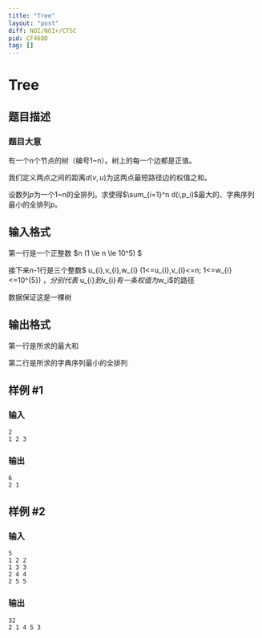 ```yaml
---
title: "Tree"
layout: "post"
diff: NOI/NOI+/CTSC
pid: CF468D
tag: []
---
```


# Tree

## 题目描述

### 题目大意

有一个n个节点的树（编号1~n）。树上的每一个边都是正值。

我们定义两点之间的距离$d(v,u)$为这两点最短路径边的权值之和。

设数列$p$为一个1~n的全排列。求使得$\sum_{i=1}^n d(i,p_i)$最大的、字典序列最小的全排列$p$。

## 输入格式

第一行是一个正整数 $n (1 \le n \le 10^5) $

接下来n-1行是三个整数$ u_{i},v_{i},w_{i} (1<=u_{i},v_{i}<=n; 1<=w_{i}<=10^{5}) $，分别代表$ u_{i}$到$v_{i}$有一条权值为$w_i$的路径

数据保证这是一棵树

## 输出格式

第一行是所求的最大和

第二行是所求的字典序列最小的全排列

## 样例 #1

### 输入

```
2
1 2 3

```

### 输出

```
6
2 1

```

## 样例 #2

### 输入

```
5
1 2 2
1 3 3
2 4 4
2 5 5

```

### 输出

```
32
2 1 4 5 3

```


